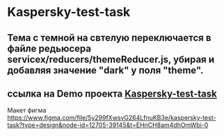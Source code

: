 # Kaspersky-test-task

## Тема с темной на свтелую переключается в файле редьюсера servicex/reducers/themeReducer.js, убирая и добавляя значение "dark" у поля "theme".

## <a name="demo-link">**ссылка на Demo проекта** [Kaspersky-test-task](https://kamil-kalandarov.github.io/Kaspersky-test-task/)</a>

Макет фигма https://www.figma.com/file/5y299fXwsvG264LfnuKB3e/kaspersky-test-task?type=design&node-id=12705-39145&t=EHnCH8am4dhOmWbi-0